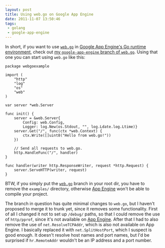 ```yaml
---
layout: post
title: Using web.go on Google App Engine
date: 2011-11-07 13:50:46
tags:
 - golang
 - google-app-engine
---
```


In short, if you want to use [`web.go`](http://www.getwebgo.com/) in
[Google App Engine's Go runtime environment](http://code.google.com/appengine/docs/go/overview.html), check out
[my `google-app-engine` branch of `web.go`](https://github.com/bjornt/web.go/tree/google-app-engine).
Using that one you can start using `web.go` like this:

    package webgoexample

    import (
        "http"
        "log"
        "os"
        "web"
    )

    var server *web.Server

    func init() {
        server = &web.Server{
            Config: web.Config,
            Logger: log.New(os.Stdout, "", log.Ldate.log.Ltime)}
        server.Get("/", func(ctx *web.Context) {
            ctx.Write([]uint8("Hello from web.go!"))
        })

        // Send all requests to web.go.
        http.HandleFunc("/", handler)
    }

    func handler(writer http.ResponseWriter, request *http.Request) {
        server.ServeHTTP(writer, request)
    }

BTW, if you simply put the [`web.go`](http://www.getwebgo.com/) branch in your root dir,
you have to remove the `examples/` directory, otherwise [App Engine](http://code.google.com/appengine/) won't be able to compile your
project.

The branch in question has quite minimal changes to `web.go`, but I haven't
proposed to merge it to trunk yet, since it removes some functionality. First
of all I changed it not to set up `/debug/` paths, so that I could remove the
use of `http/pprof`, since it's not available on [App Engine](http://code.google.com/appengine/). After that I had
to also remove the use of `net.ResolveTCPAddr`, which is also not available on
App Engine. I basically replaced it with `net.SplitHostPort`, which I suspect
is good enough. It doesn't resolve host names and port names, but I'd be
surprised if `hr.RemoteAddr` wouldn't be an IP address and a port number.
